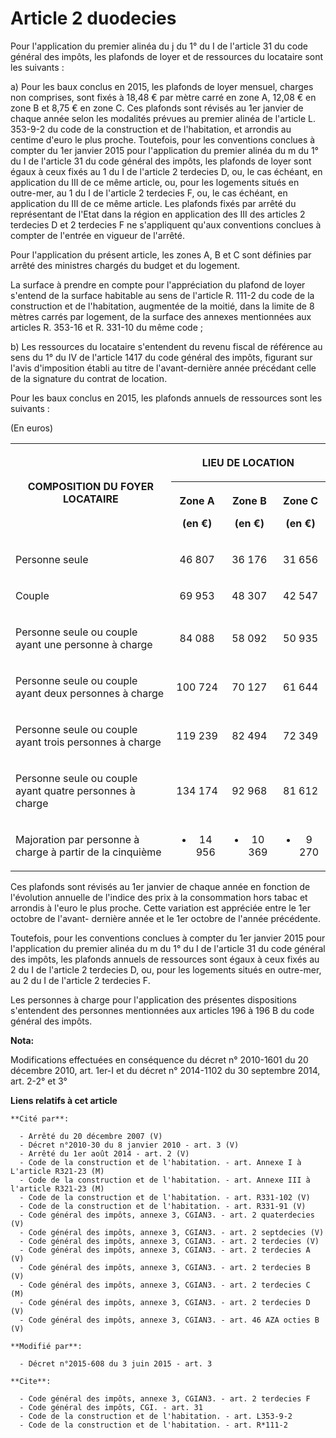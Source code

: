 # Article 2 duodecies

Pour l'application du premier alinéa du j du 1° du I de l'article 31 du code général des impôts, les plafonds de loyer et de
ressources du locataire sont les suivants : 

a) Pour les baux conclus en 2015, les plafonds de loyer mensuel, charges non comprises, sont fixés à 18,48 € par mètre carré
en zone A, 12,08 € en zone B et 8,75 € en zone C. Ces plafonds sont révisés au 1er janvier de chaque année selon les
modalités prévues au premier alinéa de l'article L. 353-9-2 du code de la construction et de l'habitation, et arrondis au
centime d'euro le plus proche. Toutefois, pour les conventions conclues à compter du 1er janvier 2015 pour l'application du
premier alinéa du m du 1° du I de l'article 31 du code général des impôts, les plafonds de loyer sont égaux à ceux fixés au 1
du I de l'article 2 terdecies D, ou, le cas échéant, en application du III de ce même article, ou, pour les logements situés
en outre-mer, au 1 du I de l'article 2 terdecies F, ou, le cas échéant, en application du III de ce même article. Les
plafonds fixés par arrêté du représentant de l'Etat dans la région en application des III des articles 2 terdecies D et 2
terdecies F ne s'appliquent qu'aux conventions conclues à compter de l'entrée en vigueur de l'arrêté. 

Pour l'application du présent article, les zones A, B et C sont définies par arrêté des ministres chargés du budget et du
logement. 

La surface à prendre en compte pour l'appréciation du plafond de loyer s'entend de la surface habitable au sens de l'article
R. 111-2 du code de la construction et de l'habitation, augmentée de la moitié, dans la limite de 8 mètres carrés par
logement, de la surface des annexes mentionnées aux articles R. 353-16 et R. 331-10 du même code ; 

b) Les ressources du locataire s'entendent du revenu fiscal de référence au sens du 1° du IV de l'article 1417 du code
général des impôts, figurant sur l'avis d'imposition établi au titre de l'avant-dernière année précédant celle de la
signature du contrat de location. 

Pour les baux conclus en 2015, les plafonds annuels de ressources sont les suivants : 

(En euros) 

<table>
  <tbody>
    <tr>
      <th rowspan="2">COMPOSITION DU FOYER LOCATAIRE

</th>
      <th colspan="3">

LIEU DE LOCATION

</th>
    </tr>
    <tr>
      <th>

Zone A 

(en €)

</th>
      <th>

Zone B 

(en €)

</th>
      <th>

Zone C 

(en €)

</th>
    </tr>
    <tr>
      <td>

Personne seule

</td>
      <td align="center">

46 807

</td>
      <td align="center">

36 176

</td>
      <td align="center">

31 656

</td>
    </tr>
    <tr>
      <td>

Couple 

</td>
      <td align="center">

69 953

</td>
      <td align="center">

48 307

</td>
      <td align="center">

42 547

</td>
    </tr>
    <tr>
      <td>

Personne seule ou couple ayant une personne à charge

</td>
      <td align="center">

84 088

</td>
      <td align="center">

58 092

</td>
      <td align="center">

50 935

</td>
    </tr>
    <tr>
      <td>

Personne seule ou couple ayant deux personnes à charge

</td>
      <td align="center">

100 724

</td>
      <td align="center">

70 127

</td>
      <td align="center">

61 644

</td>
    </tr>
    <tr>
      <td>

Personne seule ou couple ayant trois personnes à charge

</td>
      <td align="center">

119 239

</td>
      <td align="center">

82 494

</td>
      <td align="center">

72 349

</td>
    </tr>
    <tr>
      <td>

Personne seule ou couple ayant quatre personnes à charge

</td>
      <td align="center">

134 174

</td>
      <td align="center">

92 968

</td>
      <td align="center">

81 612

</td>
    </tr>
    <tr>
      <td>

Majoration par personne à charge à partir de la cinquième

</td>
      <td align="center">

+ 14 956

</td>
      <td align="center">

+ 10 369

</td>
      <td align="center">

+ 9 270</td>
    </tr>
  </tbody>
</table>

Ces plafonds sont révisés au 1er janvier de chaque année en fonction de l'évolution annuelle de l'indice des prix à la
consommation hors tabac et arrondis à l'euro le plus proche. Cette variation est appréciée entre le 1er octobre de l'avant-
dernière année et le 1er octobre de l'année précédente. 

Toutefois, pour les conventions conclues à compter du 1er janvier 2015 pour l'application du premier alinéa du m du 1° du I
de l'article 31 du code général des impôts, les plafonds annuels de ressources sont égaux à ceux fixés au 2 du I de l'article
2 terdecies D, ou, pour les logements situés en outre-mer, au 2 du I de l'article 2 terdecies F. 

Les personnes à charge pour l'application des présentes dispositions s'entendent des personnes mentionnées aux articles 196 à
196 B du code général des impôts.

**Nota:**

Modifications effectuées en conséquence du décret n° 2010-1601 du 20 décembre 2010, art. 1er-I et du décret n° 2014-1102 du
30 septembre 2014, art. 2-2° et 3°

**Liens relatifs à cet article**

	**Cité par**:

	  - Arrêté du 20 décembre 2007 (V)
	  - Décret n°2010-30 du 8 janvier 2010 - art. 3 (V)
	  - Arrêté du 1er août 2014 - art. 2 (V)
	  - Code de la construction et de l'habitation. - art. Annexe I à L'article R321-23 (M)
	  - Code de la construction et de l'habitation. - art. Annexe III à l'article R321-23 (M)
	  - Code de la construction et de l'habitation. - art. R331-102 (V)
	  - Code de la construction et de l'habitation. - art. R331-91 (V)
	  - Code général des impôts, annexe 3, CGIAN3. - art. 2 quaterdecies (V)
	  - Code général des impôts, annexe 3, CGIAN3. - art. 2 septdecies (V)
	  - Code général des impôts, annexe 3, CGIAN3. - art. 2 terdecies (V)
	  - Code général des impôts, annexe 3, CGIAN3. - art. 2 terdecies A (V)
	  - Code général des impôts, annexe 3, CGIAN3. - art. 2 terdecies B (V)
	  - Code général des impôts, annexe 3, CGIAN3. - art. 2 terdecies C (M)
	  - Code général des impôts, annexe 3, CGIAN3. - art. 2 terdecies D (V)
	  - Code général des impôts, annexe 3, CGIAN3. - art. 46 AZA octies B (V)

	**Modifié par**:

	  - Décret n°2015-608 du 3 juin 2015 - art. 3

	**Cite**:

	  - Code général des impôts, annexe 3, CGIAN3. - art. 2 terdecies F
	  - Code général des impôts, CGI. - art. 31
	  - Code de la construction et de l'habitation. - art. L353-9-2
	  - Code de la construction et de l'habitation. - art. R*111-2
